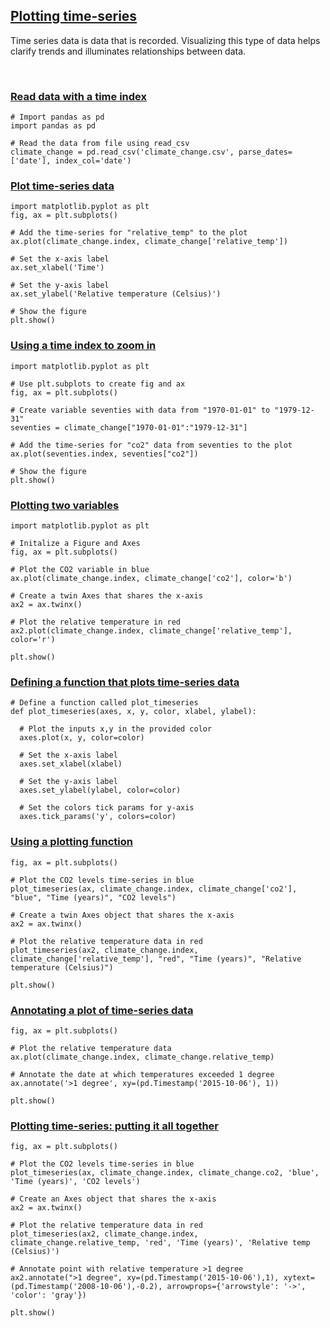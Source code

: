 ## [Plotting time-series](https://campus.datacamp.com/courses/introduction-to-data-visualization-with-matplotlib/plotting-time-series)

Time series data is data that is recorded. Visualizing this type of data helps clarify trends and illuminates relationships between data.

<br>

### [Read data with a time index](https://campus.datacamp.com/courses/introduction-to-data-visualization-with-matplotlib/plotting-time-series?ex=2)

```
# Import pandas as pd
import pandas as pd

# Read the data from file using read_csv
climate_change = pd.read_csv('climate_change.csv', parse_dates=['date'], index_col='date')
```

### [Plot time-series data](https://campus.datacamp.com/courses/introduction-to-data-visualization-with-matplotlib/plotting-time-series?ex=3)

```
import matplotlib.pyplot as plt
fig, ax = plt.subplots()

# Add the time-series for "relative_temp" to the plot
ax.plot(climate_change.index, climate_change['relative_temp'])

# Set the x-axis label
ax.set_xlabel('Time')

# Set the y-axis label
ax.set_ylabel('Relative temperature (Celsius)')

# Show the figure
plt.show()
```

### [Using a time index to zoom in](https://campus.datacamp.com/courses/introduction-to-data-visualization-with-matplotlib/plotting-time-series?ex=4)

```
import matplotlib.pyplot as plt

# Use plt.subplots to create fig and ax
fig, ax = plt.subplots()

# Create variable seventies with data from "1970-01-01" to "1979-12-31"
seventies = climate_change["1970-01-01":"1979-12-31"]

# Add the time-series for "co2" data from seventies to the plot
ax.plot(seventies.index, seventies["co2"])

# Show the figure
plt.show()
```

### [Plotting two variables](https://campus.datacamp.com/courses/introduction-to-data-visualization-with-matplotlib/plotting-time-series?ex=6)

```
import matplotlib.pyplot as plt

# Initalize a Figure and Axes
fig, ax = plt.subplots()

# Plot the CO2 variable in blue
ax.plot(climate_change.index, climate_change['co2'], color='b')

# Create a twin Axes that shares the x-axis
ax2 = ax.twinx()

# Plot the relative temperature in red
ax2.plot(climate_change.index, climate_change['relative_temp'], color='r')

plt.show()
```

### [Defining a function that plots time-series data](https://campus.datacamp.com/courses/introduction-to-data-visualization-with-matplotlib/plotting-time-series?ex=7)

```
# Define a function called plot_timeseries
def plot_timeseries(axes, x, y, color, xlabel, ylabel):

  # Plot the inputs x,y in the provided color
  axes.plot(x, y, color=color)

  # Set the x-axis label
  axes.set_xlabel(xlabel)

  # Set the y-axis label
  axes.set_ylabel(ylabel, color=color)

  # Set the colors tick params for y-axis
  axes.tick_params('y', colors=color)
```

### [Using a plotting function](https://campus.datacamp.com/courses/introduction-to-data-visualization-with-matplotlib/plotting-time-series?ex=8)

```
fig, ax = plt.subplots()

# Plot the CO2 levels time-series in blue
plot_timeseries(ax, climate_change.index, climate_change['co2'], "blue", "Time (years)", "CO2 levels")

# Create a twin Axes object that shares the x-axis
ax2 = ax.twinx()

# Plot the relative temperature data in red
plot_timeseries(ax2, climate_change.index, climate_change['relative_temp'], "red", "Time (years)", "Relative temperature (Celsius)")

plt.show()
```

### [Annotating a plot of time-series data](https://campus.datacamp.com/courses/introduction-to-data-visualization-with-matplotlib/plotting-time-series?ex=10)

```
fig, ax = plt.subplots()

# Plot the relative temperature data
ax.plot(climate_change.index, climate_change.relative_temp)

# Annotate the date at which temperatures exceeded 1 degree
ax.annotate('>1 degree', xy=(pd.Timestamp('2015-10-06'), 1))

plt.show()
```

### [Plotting time-series: putting it all together](https://campus.datacamp.com/courses/introduction-to-data-visualization-with-matplotlib/plotting-time-series?ex=11)

```
fig, ax = plt.subplots()

# Plot the CO2 levels time-series in blue
plot_timeseries(ax, climate_change.index, climate_change.co2, 'blue', 'Time (years)', 'CO2 levels')

# Create an Axes object that shares the x-axis
ax2 = ax.twinx()

# Plot the relative temperature data in red
plot_timeseries(ax2, climate_change.index, climate_change.relative_temp, 'red', 'Time (years)', 'Relative temp (Celsius)')

# Annotate point with relative temperature >1 degree
ax2.annotate(">1 degree", xy=(pd.Timestamp('2015-10-06'),1), xytext=(pd.Timestamp('2008-10-06'),-0.2), arrowprops={'arrowstyle': '->', 'color': 'gray'})

plt.show()
```